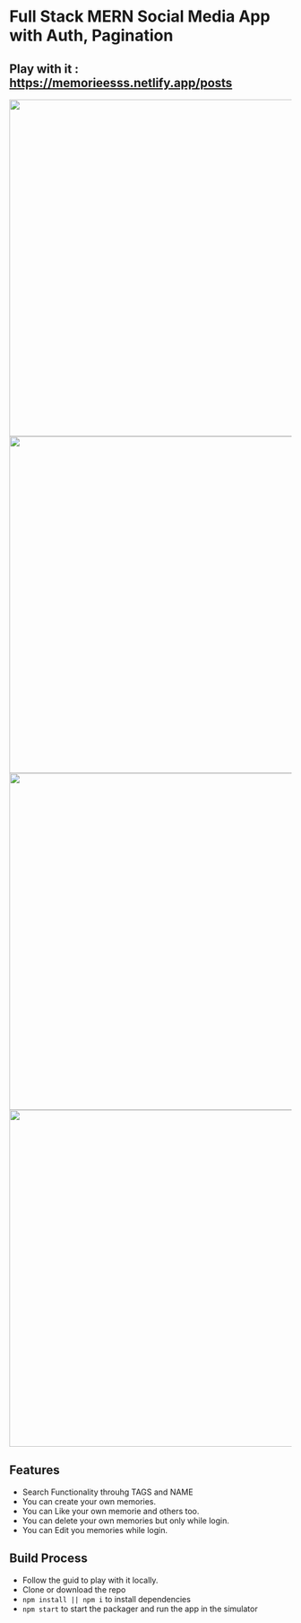 <h1>Full Stack MERN Social Media App with Auth, Pagination</h1>

## Play with it : https://memorieesss.netlify.app/posts

<p align="center">
  <img src="https://i.postimg.cc/fbnKKp1q/Screenshot-2023-06-07-190350.png" width="600">
  <img src="https://i.postimg.cc/zXLKQ5ZD/Screenshot-2023-06-07-190413.png" width="600">
  <img src="https://i.postimg.cc/NFFJVVBh/Screenshot-2023-06-07-190516.png" width="600">
  <img src="https://i.postimg.cc/4xdbst9G/Screenshot-2023-06-07-190613.png" width="600">
</p>

## Features

* Search Functionality throuhg TAGS and NAME
* You can create your own memories.
* You can Like your own memorie and others too.
* You can delete your own memories but only while login.
* You can Edit you memories while login.

## Build Process

- Follow the guid to play with it locally.
- Clone or download the repo
- `npm install || npm i` to install dependencies
- `npm start` to start the packager and run the app in the simulator
